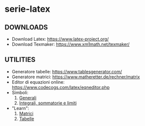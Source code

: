 # serie-latex

## DOWNLOADS
* Download Latex: https://www.latex-project.org/
* Download Texmaker: https://www.xm1math.net/texmaker/

## UTILITIES
* Generatore tabelle: https://www.tablesgenerator.com/
* Generatore matrici: https://www.matheretter.de/rechner/matrix
* Editor di equazioni online: https://www.codecogs.com/latex/eqneditor.php
* Simboli:
  1. [Generali](https://www.youmath.it/come-scrivo-le-formule-matematiche.html)
  2. [Integrali, sommatorie e limiti](https://www.overleaf.com/learn/latex/Integrals,_sums_and_limits)
* "Learn":
  1. [Matrici](https://www.overleaf.com/learn/latex/Matrices)
  2. [Tabelle](https://www.overleaf.com/learn/latex/Tables#Reference_guide)
